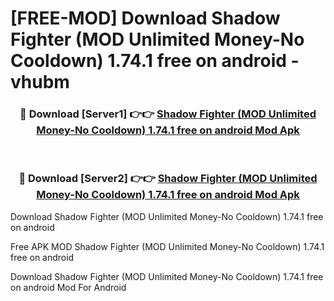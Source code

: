 # [FREE-MOD] Download Shadow Fighter (MOD Unlimited Money-No Cooldown) 1.74.1 free on android - vhubm


<div align="center">
<h3>🔴 Download [Server1] 👉👉 <a href="https://apk-comot.site?title=Shadow_Fighter_(MOD_Unlimited_Money-No_Cooldown)_1.74.1_free_on_android">Shadow Fighter (MOD Unlimited Money-No Cooldown) 1.74.1 free on android Mod Apk</a></h3><br>

<h3>🔴 Download [Server2] 👉👉 <a href="https://apk-comot.site?title=Shadow_Fighter_(MOD_Unlimited_Money-No_Cooldown)_1.74.1_free_on_android">Shadow Fighter (MOD Unlimited Money-No Cooldown) 1.74.1 free on android Mod Apk</a></h3>
</div>



Download Shadow Fighter (MOD Unlimited Money-No Cooldown) 1.74.1 free on android 

Free APK MOD Shadow Fighter (MOD Unlimited Money-No Cooldown) 1.74.1 free on android 

Download Shadow Fighter (MOD Unlimited Money-No Cooldown) 1.74.1 free on android Mod For Android
